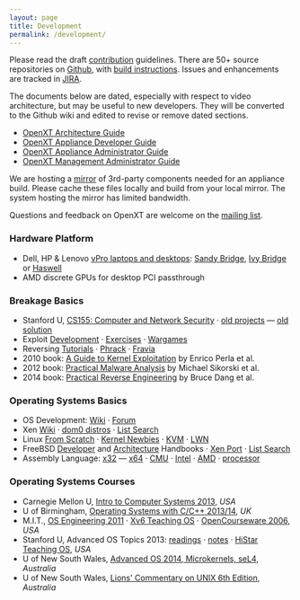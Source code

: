 ```yaml
---
layout: page
title: Development
permalink: /development/
---
```


Please read the draft [contribution](https://github.com/OpenXT/openxt/wiki/Contributing) guidelines. There are 50+ source repositories on [Github](https://github.com/openxt), with [build instructions](https://github.com/OpenXT/openxt/wiki/How%20to%20build%20OpenXT).  Issues and enhancements are tracked in [JIRA](https://openxt.atlassian.net).

The documents below are dated, especially with respect to video architecture, but may be useful to new developers.  They will be converted to the Github wiki and edited to revise or remove dated sections.

+ [OpenXT Architecture Guide](https://github.com/OpenXT-Extras/docs/blob/master/XTArchitectureGuide.pdf?raw=true)
+ [OpenXT Appliance Developer Guide](https://github.com/OpenXT-Extras/docs/blob/master/XTEngineDeveloperGuide.pdf?raw=true)
+ [OpenXT Appliance Administrator Guide](https://github.com/OpenXT-Extras/docs/blob/master/XTEngineAdministratorGuide.pdf?raw=true)
+ [OpenXT Management Administrator Guide](https://github.com/OpenXT-Extras/docs/blob/master/XTSynchronizerAdministratorGuide.pdf?raw=true)

We are hosting a [mirror](http://openxt.org/mirror) of 3rd-party components needed for an appliance build. Please cache these files locally and build from your local mirror. The system hosting the mirror has limited bandwidth. 

Questions and feedback on OpenXT are welcome on the [mailing list](https://groups.google.com/forum/#!forum/openxt).

### Hardware Platform

+ Dell, HP & Lenovo [vPro laptops and desktops](https://msp.intel.com/find-a-vpro-system): [Sandy Bridge](http://en.wikipedia.org/wiki/Sandy_Bridge), [Ivy Bridge](http://en.wikipedia.org/wiki/Ivy_Bridge_%28microarchitecture%29) or [Haswell](http://en.wikipedia.org/wiki/Haswell_%28microarchitecture%29)
+ AMD discrete GPUs for desktop PCI passthrough 

### Breakage Basics

+ Stanford U, [CS155: Computer and Network Security](http://crypto.stanford.edu/cs155/) &middot; [old projects](http://crypto.stanford.edu/cs155old/) &mdash; [old solution](http://blogs.hulmahan.com.ph/archives/category/hack-101)
+ Exploit [Development](https://www.corelan.be/index.php/category/security/exploit-writing-tutorials/) &middot; [Exercises](http://exploit-exercises.com/) &middot; [Wargames](http://smashthestack.org/faq.html#a1)
+ Reversing [Tutorials](https://tuts4you.com/download.php?list.17) &middot; [Phrack](http://phrack.org/issues/1/1.html) &middot; [Fravia](http://en.wikipedia.org/wiki/Fravia) 
+ 2010 book: [A Guide to Kernel Exploitation](http://www.amazon.com/Guide-Kernel-Exploitation-Attacking-Core/dp/1597494860) by Enrico Perla et al. 
+ 2012 book: [Practical Malware Analysis](http://www.amazon.com/Practical-Malware-Analysis-Dissecting-Malicious/dp/1593272901/) by Michael Sikorski et al.
+ 2014 book: [Practical Reverse Engineering](http://www.amazon.com/Practical-Reverse-Engineering-Reversing-Obfuscation/dp/1118787315) by Bruce Dang et al.

### Operating Systems Basics

+ OS Development: [Wiki](http://wiki.osdev.org) &middot; [Forum](http://forum.osdev.org)
+ Xen [Wiki](http://wiki.xenproject.org/wiki/Main_Page) &middot; [dom0 distros](http://wiki.xenproject.org/wiki/Dom0_Kernels_for_Xen) &middot; [List Search](http://www.xenproject.org/help/mailing-list.html) 
+ Linux [From Scratch](http://www.linuxfromscratch.org/) &middot; [Kernel Newbies](http://kernelnewbies.org/KernelHacking) &middot; [KVM](http://www.linux-kvm.org/page/Main_Page) &middot; [LWN](https://lwn.net/Archives/)
+ FreeBSD [Developer](https://www.freebsd.org/doc/en_US.ISO8859-1/books/developers-handbook/index.html) and [Architecture](https://www.freebsd.org/doc/en_US.ISO8859-1/books/arch-handbook/index.html) Handbooks &middot; [Xen Port](https://wiki.freebsd.org/FreeBSD/Xen) &middot; [List Search](https://www.freebsd.org/search/)
+ Assembly Language: [x32](http://www.drpaulcarter.com/pcasm/index.php) &mdash; [x64](https://software.intel.com/en-us/articles/introduction-to-x64-assembly) &middot; [CMU](http://www.cs.cmu.edu/~fp/courses/15213-s07/misc/asm64-handout.pdf) &middot; [Intel](http://www.intel.com/content/www/us/en/processors/architectures-software-developer-manuals.html) &middot; [AMD](http://developer.amd.com/resources/documentation-articles/developer-guides-manuals/) &middot; [processor](http://sandpile.org/)

### Operating Systems Courses

+ Carnegie Mellon U, [Intro to Computer Systems 2013](http://www.cs.cmu.edu/afs/cs/academic/class/15213-f13/www/schedule.html), *USA*
+ U of Birmingham, [Operating Systems with C/C++ 2013/14](http://www.cs.bham.ac.uk/~exr/lectures/opsys/13_14/lectures.php), *UK*
+ M.I.T., [OS Engineering 2011](http://pdos.csail.mit.edu/6.828/2011/schedule.html) &middot; [Xv6 Teaching OS](http://pdos.csail.mit.edu/6.828/2014/xv6.html) &middot; [OpenCourseware 2006](http://ocw.mit.edu/courses/electrical-engineering-and-computer-science/6-828-operating-system-engineering-fall-2006/), *USA*
+ Stanford U, Advanced OS Topics 2013: [readings](http://www.scs.stanford.edu/13wi-cs240/sched/) &middot; [notes](http://www.scs.stanford.edu/13wi-cs240/notes) &middot; [HiStar Teaching OS](http://www.scs.stanford.edu/histar/), *USA*
+ U of New South Wales, [Advanced OS 2014, Microkernels, seL4](http://www.cse.unsw.edu.au/~cs9242/14/lectures/), *Australia*
+ U of New South Wales, [Lions' Commentary on UNIX 6th Edition](http://en.wikipedia.org/wiki/Lions%27_Commentary_on_UNIX_6th_Edition,_with_Source_Code), *Australia*


